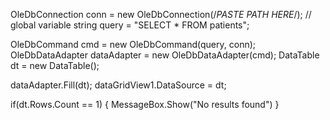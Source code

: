 OleDbConnection conn = new OleDbConnection(/*PASTE PATH HERE*/);  // global variable
string query = "SELECT * FROM patients";

OleDbCommand cmd = new OleDbCommand(query, conn);
OleDbDataAdapter dataAdapter = new OleDbDataAdapter(cmd);
DataTable dt = new DataTable();

dataAdapter.Fill(dt);
dataGridView1.DataSource = dt;

if(dt.Rows.Count == 1) {
    MessageBox.Show("No results found")
}